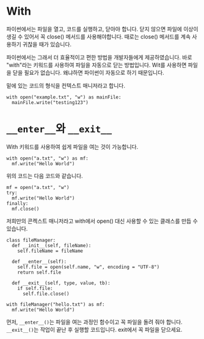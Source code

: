 # With
파이썬에서는 파일을 열고, 코드를 실행하고, 닫아야 합니다. 닫지 않으면 파일에 이상이 생길 수 있어서 꼭 close() 메서드를 사용해야합니다. 때로는 close() 메서드를 계속 사용하기 귀찮을 때가 있습니다.

파이썬에서는 그래서 더 효율적이고 편한 방법을 개발자들에게 제공하였습니다. 바로 "with"라는 키워드를 사용하여 파일을 자동으로 닫는 방법입니다. Wit를 사용하면 파일을 닫을 필요가 없습니다. 왜냐하면 파이썬이 자동으로 하기 때문입니다.

밑에 있는 코드의 형식을 컨텍스트 매니저라고 합니다.
```
with open("example.txt", "w") as mainFile:
  mainFile.write("testing123")
```

# `__enter__`와 `__exit__`
With 키워드를 사용하여 쉽게 파일을 여는 것이 가능합니다.

```
with open("a.txt", "w") as mf:
  mf.write("Hello World")
```

위의 코드는 다음 코드와 같습니다.

```
mf = open("a.txt", "w")
try:
  mf.write("Hello World")
finally:
  mf.close()
```

저희만의 콘켁스트 매니저라고 with에서 open() 대신 사용할 수 있는 클래스를 만듭 수 있습니다.

```
class fileManager:
  def __init__(self, fileName):
    self.fileName = fileName

  def __enter__(self):
    self.file = open(self.name, "w", encoding = "UTF-8")
    return self.file

  def __exit__(self, type, value, tb):
    if self.file:
      self.file.close()

with fileManager("hello.txt") as mf:
  mf.write("Hello World")
```

먼저, `__enter__()`는 파일을 여는 과정인 함수이고 꼭 파일을 돌려 줘야 합니다. `__exit__()`는 작업이 끝난 후 실행할 코드입니다. exit에서 꼭 파일을 닫으세요.
